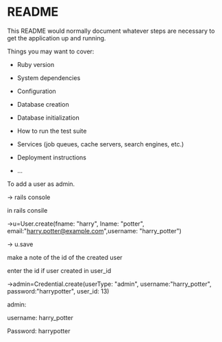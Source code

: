# README

This README would normally document whatever steps are necessary to get the
application up and running.

Things you may want to cover:

* Ruby version

* System dependencies

* Configuration

* Database creation

* Database initialization

* How to run the test suite

* Services (job queues, cache servers, search engines, etc.)

* Deployment instructions

* ...

To add a user as admin. 

-> rails console

in rails consile

->u=User.create(fname: "harry", lname: "potter", email:"harry.potter@example.com",username: "harry_potter")

-> u.save

make a note of the id of the created user

enter the id if user created in user_id

->admin=Credential.create(userType: "admin", username:"harry_potter", password:"harrypotter", user_id: 13) 


admin:

username: harry_potter

Password: harrypotter